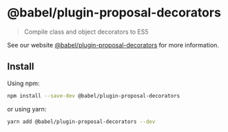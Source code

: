# @babel/plugin-proposal-decorators

> Compile class and object decorators to ES5

See our
website [@babel/plugin-proposal-decorators](https://babeljs.io/docs/babel-plugin-proposal-decorators)
for more information.

## Install

Using npm:

```sh
npm install --save-dev @babel/plugin-proposal-decorators
```

or using yarn:

```sh
yarn add @babel/plugin-proposal-decorators --dev
```
